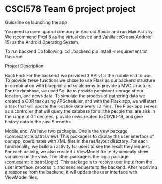 # CSCI578 Team 6 project project

Guideline on launching the app

You need to open ./patrol directory in Android Studio and run MainActivity. We recommend
Pixel 8 as the virtual device and VanillaiceCream(Android 15) as the Android Operating System.

To run backend Do following:
cd ./backend
pip install -r requirement.txt
flask run

Project Description

Back End:
For the backend, we provided 3 APIs for the mobile end to use.
To provide these functions we chose to use Flask as our backend structure in combination with
blueprint and sqlalchemy to provide a MVC structure. For the database, we used SqLite to
provide persistent storage of our location, and news data.
To simulate the process of gathering data we created a COR task using APScheduler, and with
the Flask app, we will start a task that will update the location data every 10 mins.
The Flask app serves as a controller that will query the database for all the people that are sick in
the range of 0.1 degrees, provide news related to COVID-19, and give history data in the past 5
months


Mobile end:
We have two packages. One is the view package (com.example.patrol.view). This package is to
display the user interface of our app, coordinates with XML files in the res/layout directory. For
each functionality, we build an activity for users to see the result they request. For each activity,
we also created a ViewModel file to dynamically show variables on the view.
The other package is the logic package (com.example.patrol.logic). This package is to receive
user input from the user interface, process it, and send requests to the backend. After receiving a
response from the backend, it will update the user interface with ViewModel files.
